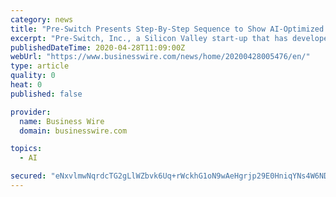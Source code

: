 ```yaml
---
category: news
title: "Pre-Switch Presents Step-By-Step Sequence to Show AI-Optimized Soft-Switching Achieving 99% Operational Efficiency in 200kW Inverter"
excerpt: "Pre-Switch, Inc., a Silicon Valley start-up that has developed the world’s-first AI DC/AC, AC/DC forced-resonance-based soft-switching controller deli"
publishedDateTime: 2020-04-28T11:09:00Z
webUrl: "https://www.businesswire.com/news/home/20200428005476/en/"
type: article
quality: 0
heat: 0
published: false

provider:
  name: Business Wire
  domain: businesswire.com

topics:
  - AI

secured: "eNxvlmwNqrdcTG2gLlWZbvk6Uq+rWckhG1oN9wAeHgrjp29E0HniqYNs4W6NDuv70d6WGan9b5plr6gYZ0IITkR4AKyQzcoPolvwpS7DXpS787rtmlTI+Y4VoSvxv7FudyawQrca8Q3y0fPNtsuGNgihEO2CETiMlkz3uItR1S835O2WRN6St3ztULFoI6dxN7ArYEYASdveXMIp587tHfB96NsTHe5tPKpc/8f7BujAl8MtUWDycv319Q64Q+PYtLt3c4aDs8asSG0joj8VDAwqeAYIR0uMDA5ZBvNMc7pMbh4fQoCsGymJH3RUp7wa;vYN/H3gxga01MpQX2qP5vg=="
---
```


